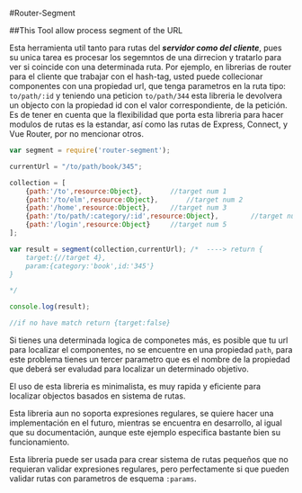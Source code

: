 #Router-Segment

##This Tool allow process segment of the URL

Esta herramienta util tanto para rutas del ***servidor como del cliente***, pues
su unica tarea es procesar los segemntos de una dirrecion y tratarlo para ver si coincide con
una determinada ruta. Por ejemplo, en librerias de router para el cliente que trabajar con el hash-tag, usted puede collecionar componentes con una propiedad url, que tenga parametros en la ruta tipo: `to/path/:id` y teniendo una peticion `to/path/344` esta libreria le devolvera un objecto con la propiedad id con el valor correspondiente, de la petición. Es de tener en cuenta que la flexibilidad que porta esta libreria para hacer modulos de rutas es la estandar, así como las rutas de Express, Connect, y Vue Router, por no mencionar otros.

```js
var segment = require('router-segment');

currentUrl = "/to/path/book/345";

collection = [
	{path:'/to',resource:Object},		//target num 1
	{path:'/to/elm',resource:Object},		//target num 2
	{path:'/home',resource:Object},		//target num 3
	{path:'/to/path/:category/:id',resource:Object},		//target num 4
	{path:'/login',resource:Object}		//target num 5
];

var result = segment(collection,currentUrl); /*  ----> return {
	target:{//target 4},
	param:{category:'book',id:'345'}
}

*/

console.log(result);

//if no have match return {target:false}


```

Si tienes una determinada logica de componetes más, es posible que tu url para localizar el componentes, no se encuentre en una propiedad `path`, para este problema tienes un tercer parametro
que es el nombre de la propiedad que deberá ser evaludad para localizar un determinado objetivo.

El uso de esta libreria es minimalista, es muy rapida y eficiente para localizar objectos basados en sistema de rutas.

Esta libreria aun no soporta expresiones regulares, se quiere hacer una implementación en el futuro, mientras se encuentra en desarrollo, al igual que su documentación, aunque este ejemplo especifica bastante bien su funcionamiento. 

Esta libreria puede ser usada para crear sistema de rutas pequeños que no requieran validar expresiones regulares, pero perfectamente si que pueden validar rutas con parametros de esquema `:params`. 